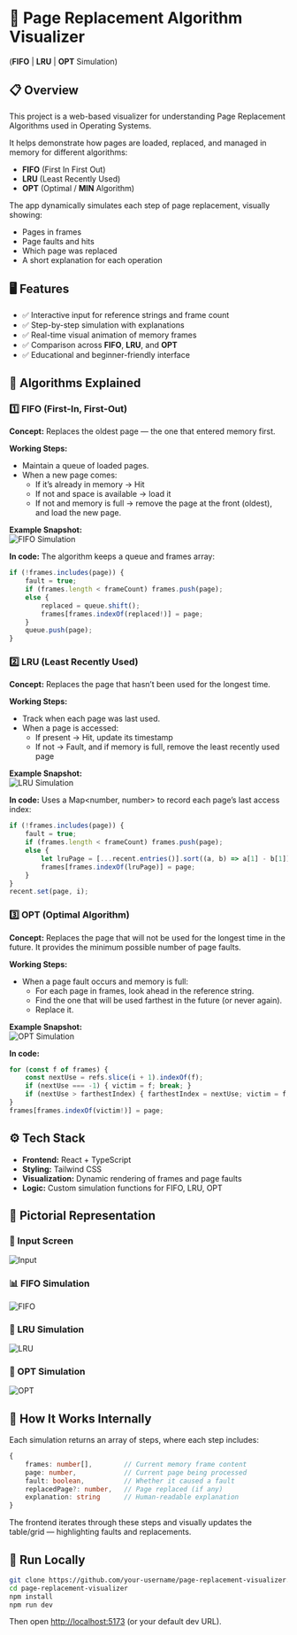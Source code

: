 # 🧠 Page Replacement Algorithm Visualizer

(**FIFO** | **LRU** | **OPT** Simulation)

## 📋 Overview

This project is a web-based visualizer for understanding Page Replacement Algorithms used in Operating Systems.

It helps demonstrate how pages are loaded, replaced, and managed in memory for different algorithms:

- **FIFO** (First In First Out)
- **LRU** (Least Recently Used)
- **OPT** (Optimal / **MIN** Algorithm)

The app dynamically simulates each step of page replacement, visually showing:

- Pages in frames
- Page faults and hits
- Which page was replaced
- A short explanation for each operation

## 🖥️ Features

- ✅ Interactive input for reference strings and frame count
- ✅ Step-by-step simulation with explanations
- ✅ Real-time visual animation of memory frames
- ✅ Comparison across **FIFO**, **LRU**, and **OPT**
- ✅ Educational and beginner-friendly interface

## 🧩 Algorithms Explained

### 1️⃣ **FIFO** (First-In, First-Out)

**Concept:** Replaces the oldest page — the one that entered memory first.

**Working Steps:**

- Maintain a queue of loaded pages.
- When a new page comes:
  - If it’s already in memory → Hit
  - If not and space is available → load it
  - If not and memory is full → remove the page at the front (oldest), and load the new page.

**Example Snapshot:**  
![**FIFO** Simulation](./screenshots/fifo.png)

**In code:** The algorithm keeps a queue and frames array:

```typescript
if (!frames.includes(page)) {
    fault = true;
    if (frames.length < frameCount) frames.push(page);
    else {
        replaced = queue.shift();
        frames[frames.indexOf(replaced!)] = page;
    }
    queue.push(page);
}
```

### 2️⃣ LRU (Least Recently Used)

**Concept:** Replaces the page that hasn’t been used for the longest time.

**Working Steps:**

- Track when each page was last used.
- When a page is accessed:
  - If present → Hit, update its timestamp
  - If not → Fault, and if memory is full, remove the least recently used page

**Example Snapshot:**  
![LRU Simulation](./screenshots/lru.png)

**In code:** Uses a Map<number, number> to record each page’s last access index:

```typescript
if (!frames.includes(page)) {
    fault = true;
    if (frames.length < frameCount) frames.push(page);
    else {
        let lruPage = [...recent.entries()].sort((a, b) => a[1] - b[1])[0][0];
        frames[frames.indexOf(lruPage)] = page;
    }
}
recent.set(page, i);
```

### 3️⃣ OPT (Optimal Algorithm)

**Concept:** Replaces the page that will not be used for the longest time in the future. It provides the minimum possible number of page faults.

**Working Steps:**

- When a page fault occurs and memory is full:
  - For each page in frames, look ahead in the reference string.
  - Find the one that will be used farthest in the future (or never again).
  - Replace it.

**Example Snapshot:**  
![OPT Simulation](./screenshots/opt.png)

**In code:**

```typescript
for (const f of frames) {
    const nextUse = refs.slice(i + 1).indexOf(f);
    if (nextUse === -1) { victim = f; break; }
    if (nextUse > farthestIndex) { farthestIndex = nextUse; victim = f; }
}
frames[frames.indexOf(victim!)] = page;
```
## ⚙️ Tech Stack

- **Frontend:** React + TypeScript
- **Styling:** Tailwind CSS
- **Visualization:** Dynamic rendering of frames and page faults
- **Logic:** Custom simulation functions for FIFO, LRU, OPT

## 📸 Pictorial Representation

### 🧾 Input Screen
![Input](./screenshots/input.png)

### 📊 FIFO Simulation
![FIFO](./screenshots/fifo.png)

### 🔁 LRU Simulation
![LRU](./screenshots/lru.png)

### 🔮 OPT Simulation
![OPT](./screenshots/opt.png)

## 🧠 How It Works Internally

Each simulation returns an array of steps, where each step includes:

```typescript
{
    frames: number[],        // Current memory frame content
    page: number,            // Current page being processed
    fault: boolean,          // Whether it caused a fault
    replacedPage?: number,   // Page replaced (if any)
    explanation: string      // Human-readable explanation
}
```
The frontend iterates through these steps and visually updates the table/grid — highlighting faults and replacements.

## 🚀 Run Locally

```bash
git clone https://github.com/your-username/page-replacement-visualizer.git
cd page-replacement-visualizer
npm install
npm run dev
```
Then open [http://localhost:5173](http://localhost:5173) (or your default dev URL).
